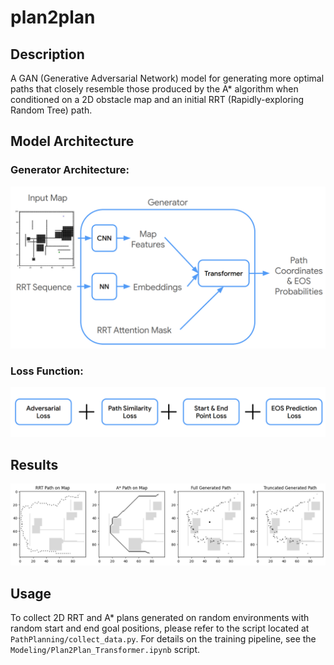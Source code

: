 # plan2plan

## Description

A GAN (Generative Adversarial Network) model for generating more optimal paths that closely resemble those produced by the A* algorithm when conditioned on a 2D obstacle map and an initial RRT (Rapidly-exploring Random Tree) path.

## Model Architecture

### Generator Architecture:

![Generator Architecture](captures/generator_architecture.png)

### Loss Function:

![Loss Function](captures/generator_loss_function.png)

## Results

![Transformed Generated Path](captures/transformer_generated_path.png)

## Usage

To collect 2D RRT and A* plans generated on random environments with random start and end goal positions, please refer to the script located at `PathPlanning/collect_data.py`. For details on the training pipeline, see the `Modeling/Plan2Plan_Transformer.ipynb` script.


